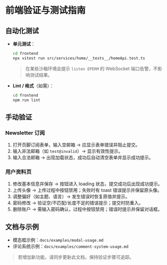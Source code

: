 # 前端验证与测试指南

## 自动化测试

- **单元测试**：
  ```bash
  cd frontend
  npx vitest run src/services/home/__tests__/homeApi.test.ts
  ```
  > 在某些沙箱环境会提示 `listen EPERM` 的 WebSocket 端口告警，不影响测试结果。

- **Lint / 格式**（如需）：
  ```bash
  cd frontend
  npm run lint
  ```

## 手动验证

### Newsletter 订阅

1. 打开页脚订阅表单，输入空邮箱 → 应显示表单错误并阻止提交。
2. 输入非法邮箱（如 `test@invalid`）→ 显示有效性提示。
3. 输入合法邮箱 → 出现加载状态，成功后自动清空表单并显示成功提示。

### 用户资料页

1. 修改基本信息并保存 → 按钮进入 loading 状态，提交成功后出现成功提示。
2. 上传头像 → 上传过程中按钮禁用；失败时有 toast 错误提示并保留原头像。
3. 调整偏好（如主题、语言）→ 发生错误时恢复原值并提示。
4. 密码修改 → 验证空/不匹配/长度不足的错误提示；提交时防重入。
5. 删除账户 → 需输入密码确认，过程中按钮禁用；错误时提示并保留对话框。

## 文档与示例

- 模态框示例：`docs/examples/modal-usage.md`
- 评论系统示例：`docs/examples/comment-system-usage.md`

> 若增加新功能，请同步更新此文档，保持验证步骤可追踪。
